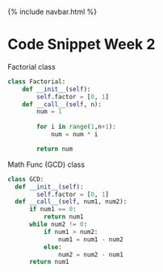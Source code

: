 {% include navbar.html %}

# Code Snippet Week 2

Factorial class

```py
class Factorial:
    def __init__(self):
        self.factor = [0, 1]
    def __call__(self, n):
        num = 1
        
        for i in range(1,n+1):
        	num = num * i

        return num
```

Math Func (GCD) class

```py
class GCD:
  def __init__(self):
        self.factor = [0, 1]
  def __call__(self, num1, num2):
      if num1 == 0:
          return num1
      while num2 != 0:
          if num1 > num2:
              num1 = num1 - num2
          else:
              num2 = num2 - num1
      return num1
```
